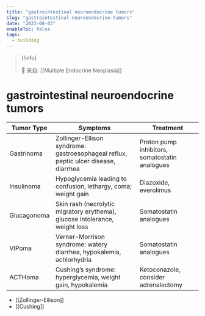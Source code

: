 ```yaml
---
title: "gastrointestinal neuroendocrine tumors"
slug: "gastrointestinal-neuroendocrine-tumors"
date: "2023-08-03"
enableToc: false
tags:
  - building
---
```


> [!info]
>
> 🌱 來自: [[Multiple Endocrine Neoplasia]]

# gastrointestinal neuroendocrine tumors

| Tumor Type  | Symptoms                                                                            | Treatment                                      |
| ----------- | ----------------------------------------------------------------------------------- | ---------------------------------------------- |
| Gastrinoma  | Zollinger-Ellison syndrome: gastroesophageal reflux, peptic ulcer disease, diarrhea | Proton pump inhibitors, somatostatin analogues |
| Insulinoma  | Hypoglycemia leading to confusion, lethargy, coma; weight gain                      | Diazoxide, everolimus                          |
| Glucagonoma | Skin rash (necrolytic migratory erythema), glucose intolerance, weight loss         | Somatostatin analogues                         |
| VIPoma      | Verner-Morrison syndrome: watery diarrhea, hypokalemia, achlorhydria                | Somatostatin analogues                         |
| ACTHoma     | Cushing’s syndrome: hyperglycemia, weight gain, hypokalemia                         | Ketoconazole, consider adrenalectomy           |

- [[Zollinger-Ellison]]
- [[Cushing]]
